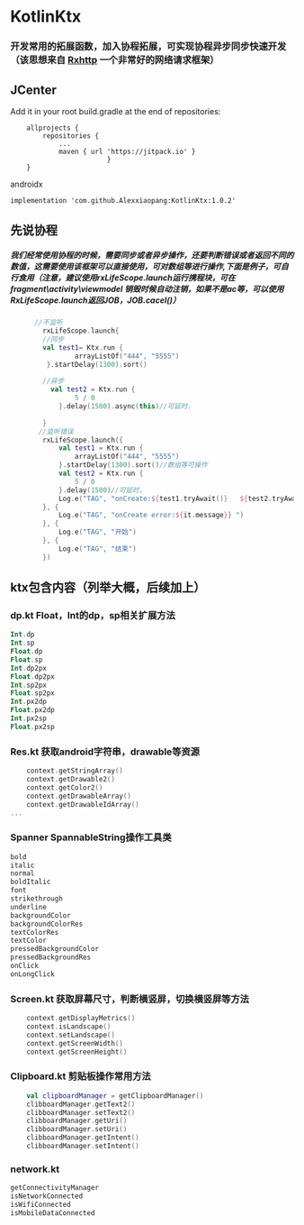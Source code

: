 # KotlinKtx
### 开发常用的拓展函数，加入协程拓展，可实现协程异步同步快速开发（该思想来自 [Rxhttp](https://github.com/liujingxing/okhttp-RxHttp) 一个非常好的网络请求框架）

## JCenter
Add it in your root build.gradle at the end of repositories:
```
	allprojects {
		repositories {
			...
			maven { url 'https://jitpack.io' }
                        }
	}
```
androidx

```
implementation 'com.github.Alexxiaopang:KotlinKtx:1.0.2'
```



## 先说协程

##### 我们经常使用协程的时候，需要同步或者异步操作，还要判断错误或者返回不同的数值，这需要使用该框架可以直接使用，可对数组等进行操作,下面是例子，可自行食用（注意，建议使用rxLifeScope.launch运行携程块，可在fragment\activity\viewmodel 销毁时候自动注销，如果不是ac等，可以使用RxLifeScope.launch返回JOB，JOB.cacel()）

```kotlin
      //不监听
        rxLifeScope.launch{
        //同步 
        val test1= Ktx.run {
                arrayListOf("444", "5555")
         }.startDelay(1300).sort()
        
        //异步
          val test2 = Ktx.run {
                5 / 0
            }.delay(1500).async(this)//可延时，
        
        }
       //监听错误
        rxLifeScope.launch({
            val test1 = Ktx.run {
                arrayListOf("444", "5555")
            }.startDelay(1300).sort()//数组等可操作
            val test2 = Ktx.run {
                5 / 0
            }.delay(1500)//可延时，
            Log.e("TAG", "onCreate:${test1.tryAwait()}   ${test2.tryAwait()} ")
        }, {
            Log.e("TAG", "onCreate error:${it.message}} ")
        }, {
            Log.e("TAG", "开始")
        }, {
            Log.e("TAG", "结束")
        })
```
## ktx包含内容（列举大概，后续加上）


### dp.kt Float，Int的dp，sp相关扩展方法

```kotlin
Int.dp
Int.sp
Float.dp
Float.sp
Int.dp2px
Float.dp2px
Int.sp2px
Float.sp2px
Int.px2dp
Float.px2dp
Int.px2sp
Float.px2sp

```

### Res.kt 获取android字符串，drawable等资源

```kotlin
    context.getStringArray()
    context.getDrawable2()
    context.getColor2()
    context.getDrawableArray()
    context.getDrawableIdArray()
...
```


### Spanner SpannableString操作工具类
```kotlin
bold
italic
normal
boldItalic
font
strikethrough
underline
backgroundColor
backgroundColorRes
textColorRes
textColor
pressedBackgroundColor
pressedBackgroundRes
onClick
onLongClick
```


### Screen.kt 获取屏幕尺寸，判断横竖屏，切换横竖屏等方法
```kotlin
    context.getDisplayMetrics()
    context.isLandscape()
    context.setLandscape()
    context.getScreenWidth()
    context.getScreenHeight()
```


### Clipboard.kt 剪贴板操作常用方法
```kotlin
    val clipboardManager = getClipboardManager()
    clibboardManager.getText2()
    clibboardManager.setText2()
    clibboardManager.getUri()
    clibboardManager.setUri()
    clibboardManager.getIntent()
    clibboardManager.setIntent()
```


### network.kt

```kotlin
getConnectivityManager
isNetworkConnected
isWifiConnected
isMobileDataConnected
```








